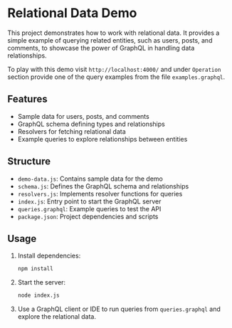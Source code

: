 # Relational Data Demo

This project demonstrates how to work with relational data. It provides a simple example of querying related entities, such as users, posts, and comments, to showcase the power of GraphQL in handling data relationships.

To play with this demo visit `http://localhost:4000/` and under `Operation` section provide one of the query examples from the file `examples.graphql`.

## Features

- Sample data for users, posts, and comments
- GraphQL schema defining types and relationships
- Resolvers for fetching relational data
- Example queries to explore relationships between entities

## Structure

- `demo-data.js`: Contains sample data for the demo
- `schema.js`: Defines the GraphQL schema and relationships
- `resolvers.js`: Implements resolver functions for queries
- `index.js`: Entry point to start the GraphQL server
- `queries.graphql`: Example queries to test the API
- `package.json`: Project dependencies and scripts

## Usage

1. Install dependencies:
   ```bash
   npm install
   ```
2. Start the server:
   ```bash
   node index.js
   ```
3. Use a GraphQL client or IDE to run queries from `queries.graphql` and explore the relational data.

